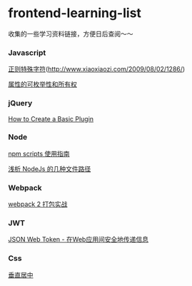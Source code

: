 # frontend-learning-list
收集的一些学习资料链接，方便日后查阅～～

### Javascript
[正则特殊字符](http://www.w3school.com.cn/jsref/jsref_obj_regexp.asp)(http://www.xiaoxiaozi.com/2009/08/02/1286/)

[属性的可枚举性和所有权](https://developer.mozilla.org/zh-CN/docs/Web/JavaScript/Enumerability_and_ownership_of_properties)

### jQuery
[How to Create a Basic Plugin](https://learn.jquery.com/plugins/basic-plugin-creation/)

### Node
[npm scripts 使用指南](http://www.ruanyifeng.com/blog/2016/10/npm_scripts.html)

[浅析 NodeJs 的几种文件路径](https://github.com/imsobear/blog/issues/48)

### Webpack
[webpack 2 打包实战](https://github.com/fenivana/webpack-in-action)

### JWT
[JSON Web Token - 在Web应用间安全地传递信息](http://blog.leapoahead.com/2015/09/06/understanding-jwt/)

### Css
[垂直居中](http://lotabout.me/2016/CSS-vertical-center/)
